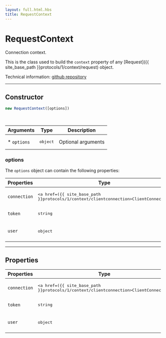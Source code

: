 ```yaml
---
layout: full.html.hbs
title: RequestContext
---
```


# RequestContext

Connection context.

This is the class used to build the `context` property of any [Request]({{ site_base_path }}protocols/1/context/request) object.

Technical information: [github repository](https://github.com/kuzzleio/kuzzle-common-objects/blob/master/README.md#modelsrequestcontext)

---

## Constructor

```js
new RequestContext([options])
```

<br/>

| Arguments | Type | Description |
|-----------|------|-------------|
* `options` | <pre>object</pre> | Optional arguments |

### options

The `options` object can contain the following properties:

| Properties | Type | Description |
|-----------|------|-------------|
| `connection` | <pre><a href=({{ site_base_path }}protocols/1/context/clientconnection>ClientConnection</a></pre> | Connection information |
| `token` | <pre>string</pre> | Authorization token |
| `user` | <pre>object</pre> | Kuzzle internal user information |

---

## Properties

| Properties | Type | Description |
|-----------|------|-------------|
| `connection` | <pre><a href=({{ site_base_path }}protocols/1/context/clientconnection>ClientConnection</a></pre> | Connection information
| `token` | <pre>string</pre> | Authorization token |
| `user` | <pre>object</pre> | Kuzzle internal user information |
